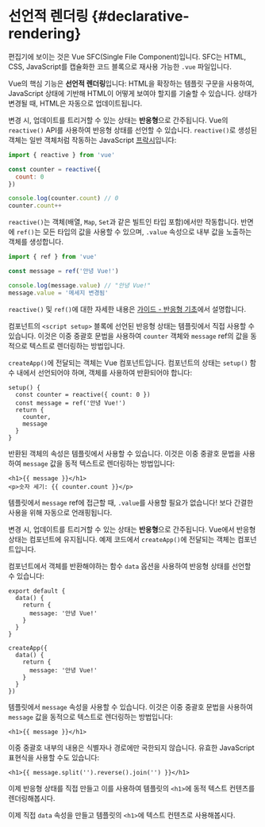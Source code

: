# 선언적 렌더링 {#declarative-rendering}

<div class="sfc">

편집기에 보이는 것은 Vue SFC(Single File Component)입니다. SFC는 HTML, CSS, JavaScript를 캡슐화한 코드 블록으로 재사용 가능한 `.vue` 파일입니다.

</div>

Vue의 핵심 기능은 **선언적 렌더링**입니다: HTML을 확장하는 템플릿 구문을 사용하여, JavaScript 상태에 기반해 HTML이 어떻게 보여야 할지를 기술할 수 있습니다. 상태가 변경될 때, HTML은 자동으로 업데이트됩니다.

<div class="composition-api">

변경 시, 업데이트를 트리거할 수 있는 상태는 **반응형**으로 간주됩니다. Vue의 `reactive()` API를 사용하여 반응형 상태를 선언할 수 있습니다. `reactive()`로 생성된 객체는 일반 객체처럼 작동하는 JavaScript [프락시](https://developer.mozilla.org/en-US/docs/Web/JavaScript/Reference/Global_Objects/Proxy)입니다:

```js
import { reactive } from 'vue'

const counter = reactive({
  count: 0
})

console.log(counter.count) // 0
counter.count++
```

`reactive()`는 객체(배열, `Map`, `Set`과 같은 빌트인 타입 포함)에서만 작동합니다. 반면에 `ref()`는 모든 타입의 값을 사용할 수 있으며, `.value` 속성으로 내부 값을 노출하는 객체를 생성합니다.

```js
import { ref } from 'vue'

const message = ref('안녕 Vue!')

console.log(message.value) // "안녕 Vue!"
message.value = '메세지 변경됨'
```

`reactive()` 및 `ref()`에 대한 자세한 내용은 <a target="_blank" href="/guide/essentials/reactivity-fundamentals.html">가이드 - 반응형 기초</a>에서 설명합니다.

<div class="sfc">

컴포넌트의 `<script setup>` 블록에 선언된 반응형 상태는 템플릿에서 직접 사용할 수 있습니다. 이것은 이중 중괄호 문법을 사용하여 `counter` 객체와 `message` ref의 값을 동적으로 텍스트로 렌더링하는 방법입니다.

</div>

<div class="html">

`createApp()`에 전달되는 객체는 Vue 컴포넌트입니다. 컴포넌트의 상태는 `setup()` 함수 내에서 선언되어야 하며, 객체를 사용하여 반환되어야 합니다:

```js{2,5}
setup() {
  const counter = reactive({ count: 0 })
  const message = ref('안녕 Vue!')
  return {
    counter,
    message
  }
}
```

반환된 객체의 속성은 템플릿에서 사용할 수 있습니다. 이것은 이중 중괄호 문법을 사용하여 `message` 값을 동적 텍스트로 렌더링하는 방법입니다:

</div>

```vue-html
<h1>{{ message }}</h1>
<p>숫자 세기: {{ counter.count }}</p>
```

템플릿에서 `message` ref에 접근할 때, `.value`를 사용할 필요가 없습니다! 보다 간결한 사용을 위해 자동으로 언래핑됩니다.

</div>

<div class="options-api">

변경 시, 업데이트를 트리거할 수 있는 상태는 **반응형**으로 간주됩니다. Vue에서 반응형 상태는 컴포넌트에 유지됩니다. <span class="html">예제 코드에서 `createApp()`에 전달되는 객체는 컴포넌트입니다.</span>

컴포넌트에서 객체를 반환해야하는 함수 `data` 옵션을 사용하여 반응형 상태를 선언할 수 있습니다:

<div class="sfc">

```js{3-5}
export default {
  data() {
    return {
      message: '안녕 Vue!'
    }
  }
}
```

</div>
<div class="html">

```js{3-5}
createApp({
  data() {
    return {
      message: '안녕 Vue!'
    }
  }
})
```

</div>

템플릿에서 `message` 속성을 사용할 수 있습니다. 이것은 이중 중괄호 문법을 사용하여 `message` 값을 동적으로 텍스트로 렌더링하는 방법입니다:

```vue-html
<h1>{{ message }}</h1>
```

</div>

이중 중괄호 내부의 내용은 식별자나 경로에만 국한되지 않습니다. 유효한 JavaScript 표현식을 사용할 수도 있습니다:

```vue-html
<h1>{{ message.split('').reverse().join('') }}</h1>
```

<div class="composition-api">

이제 반응형 상태를 직접 만들고 이를 사용하여 템플릿의 `<h1>`에 동적 텍스트 컨텐츠를 렌더링해봅시다.

</div>

<div class="options-api">

이제 직접 `data` 속성을 만들고 템플릿의 `<h1>`에 텍스트 컨텐츠로 사용해봅시다.

</div>
